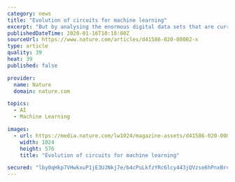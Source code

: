 ```yaml
---
category: news
title: "Evolution of circuits for machine learning"
excerpt: "But by analysing the enormous digital data sets that are currently available, AI techniques such as machine learning can now teach computers to make sensible predictions. One of the most basic operations that machine-learning algorithms can carry out when provided with a large set of inputs (such as the age of a car and how many kilometres it ..."
publishedDateTime: 2020-01-16T10:18:00Z
sourceUrl: https://www.nature.com/articles/d41586-020-00002-x
type: article
quality: 39
heat: 39
published: false

provider:
  name: Nature
  domain: nature.com

topics:
  - AI
  - Machine Learning

images:
  - url: https://media.nature.com/lw1024/magazine-assets/d41586-020-00002-x/d41586-020-00002-x_17557546.png
    width: 1024
    height: 576
    title: "Evolution of circuits for machine learning"

secured: "lby0qHkp7VHwkxuP1jE3UJNkj7e/b4cPuLkfzYRc6lcy443jQVzso6hPnxBrcJLfkBsPp4yrR3QAq3k9BBMjUcboliAj+PSaKjUGuunnZgOjZaaGfmzAz29xJwCI9/+CJb+z/leEdwQyR1FD3wXv6GzKftgYMlCi1sGHrR1IDUOg5nYv1m2HAvAOS4Tc9V2zACRfdK+oo+NSy+PqL/SHJ0Tr7CosUAMOZwTUe+oaw6lfw4pR+PzaML4PIU1XPcbMPglBfIGz9A8YRie9+5Cakn/jvAV0zQcx8JUX8akEBrKh0y/vXhFyqQJxubmUR+xh4fMfd2BiMvM0J5Um4FScxnUirQIJUPCyFzj759gBNMNEWueUKrloAzVPvjLxkivxbZpxFvKG9hJtpm+zHakMMRKhWt/EoA7lnU03SurTapruK//v1do8/7hTW6Fu+OHY1pyg4+CU/6IBH1YoArHtOA==;YtSJBlKsEzG1i5TlZT76bw=="
---
```


